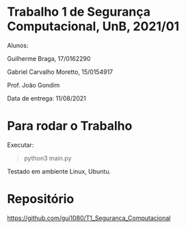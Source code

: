 # Trabalho 1 de Segurança Computacional, UnB, 2021/01

Alunos: 

Guilherme Braga, 17/0162290

Gabriel Carvalho Moretto, 15/0154917

Prof. João Gondim

Data de entrega: 11/08/2021


# Para rodar o Trabalho

Executar:

> python3 main.py

Testado em ambiente Linux, Ubuntu.

# Repositório

https://github.com/gui1080/T1_Seguranca_Computacional
